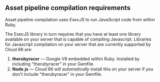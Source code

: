 <!-- usedin: [ _rails/deployment] - post: -->


## Asset pipeline compilation requirements

Asset pipeline compilation uses *ExecJS* to run *JavaScript* code from within Ruby.

The ExecJS library in turn requires that you have at least one library available on your server that is capable of compiling Javascript.
Libraries for Javascript compilation on your server that are currently supported by Cloud 66 are:

1. **therubyracer** &mdash;  Google V8 embedded within Ruby. Installed by including "therubyracer" in your Gemfile.
2. **Node.js** &mdash; Cloud 66 will *automatically* install this on your server if you don't include "therubyracer" in your Gemfile.


